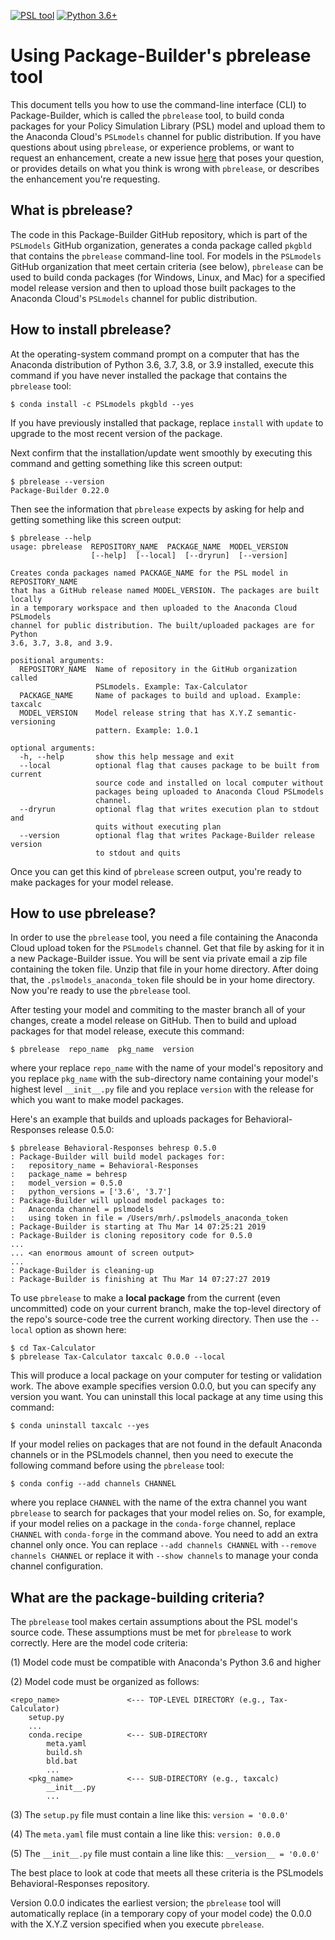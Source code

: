 [![PSL tool](https://img.shields.io/badge/PSL-tool-a0a0a0.svg)](https://www.PSLmodels.org)
[![Python 3.6+](https://img.shields.io/badge/python-3.6%2B-blue.svg)](https://www.python.org/downloads/release/python-360/)


Using Package-Builder's pbrelease tool
======================================

This document tells you how to use the command-line interface (CLI) to
Package-Builder, which is called the `pbrelease` tool, to build conda
packages for your Policy Simulation Library (PSL) model and upload
them to the Anaconda Cloud's `PSLmodels` channel for public
distribution.  If you have questions about using `pbrelease`, or
experience problems, or want to request an enhancement, create a new
issue
[here](https://github.com/PSLmodels/Package-Builder/issues)
that poses your question, or provides details on what you think is
wrong with `pbrelease`, or describes the enhancement you're
requesting.


What is pbrelease?
------------------

The code in this Package-Builder GitHub repository, which is part of
the `PSLmodels` GitHub organization, generates a conda package called
`pkgbld` that contains the `pbrelease` command-line tool.  For models
in the `PSLmodels` GitHub organization that meet certain criteria (see
below), `pbrelease` can be used to build conda packages (for Windows,
Linux, and Mac) for a specified model release version and then to
upload those built packages to the Anaconda Cloud's `PSLmodels`
channel for public distribution.

How to install pbrelease?
-------------------------

At the operating-system command prompt on a computer that has the
Anaconda distribution of Python 3.6, 3.7, 3.8, or 3.9 installed, execute this
command if you have never installed the package that contains the
`pbrelease` tool:

```
$ conda install -c PSLmodels pkgbld --yes
```

If you have previously installed that package, replace `install` with
`update` to upgrade to the most recent version of the package.

Next confirm that the installation/update went smoothly by executing
this command and getting something like this screen output:

```
$ pbrelease --version
Package-Builder 0.22.0
```

Then see the information that `pbrelease` expects by asking for help
and getting something like this screen output:

```
$ pbrelease --help
usage: pbrelease  REPOSITORY_NAME  PACKAGE_NAME  MODEL_VERSION
                  [--help]  [--local]  [--dryrun]  [--version]

Creates conda packages named PACKAGE_NAME for the PSL model in REPOSITORY_NAME
that has a GitHub release named MODEL_VERSION. The packages are built locally
in a temporary workspace and then uploaded to the Anaconda Cloud PSLmodels
channel for public distribution. The built/uploaded packages are for Python
3.6, 3.7, 3.8, and 3.9.

positional arguments:
  REPOSITORY_NAME  Name of repository in the GitHub organization called
                   PSLmodels. Example: Tax-Calculator
  PACKAGE_NAME     Name of packages to build and upload. Example: taxcalc
  MODEL_VERSION    Model release string that has X.Y.Z semantic-versioning
                   pattern. Example: 1.0.1

optional arguments:
  -h, --help       show this help message and exit
  --local          optional flag that causes package to be built from current
                   source code and installed on local computer without
                   packages being uploaded to Anaconda Cloud PSLmodels
                   channel.
  --dryrun         optional flag that writes execution plan to stdout and
                   quits without executing plan
  --version        optional flag that writes Package-Builder release version
                   to stdout and quits
```

Once you can get this kind of `pbrelease` screen output, you're ready
to make packages for your model release.


How to use pbrelease?
---------------------

In order to use the `pbrelease` tool, you need a file containing the
Anaconda Cloud upload token for the `PSLmodels` channel.  Get that
file by asking for it in a new Package-Builder issue.  You will be
sent via private email a zip file containing the token file.  Unzip
that file in your home directory.  After doing that, the
`.pslmodels_anaconda_token` file should be in your home directory.
Now you're ready to use the `pbrelease` tool.

After testing your model and commiting to the master branch all of
your changes, create a model release on GitHub.  Then to build and
upload packages for that model release, execute this command:

```
$ pbrelease  repo_name  pkg_name  version
```

where your replace `repo_name` with the name of your model's
repository and you replace `pkg_name` with the sub-directory name
containing your model's highest level `__init__.py` file and you
replace `version` with the release for which you want to make
model packages.

Here's an example that builds and uploads packages for
Behavioral-Responses release 0.5.0:

```
$ pbrelease Behavioral-Responses behresp 0.5.0
: Package-Builder will build model packages for:
:   repository_name = Behavioral-Responses
:   package_name = behresp
:   model_version = 0.5.0
:   python_versions = ['3.6', '3.7']
: Package-Builder will upload model packages to:
:   Anaconda channel = pslmodels
:   using token in file = /Users/mrh/.pslmodels_anaconda_token
: Package-Builder is starting at Thu Mar 14 07:25:21 2019
: Package-Builder is cloning repository code for 0.5.0
...
... <an enormous amount of screen output>
...
: Package-Builder is cleaning-up
: Package-Builder is finishing at Thu Mar 14 07:27:27 2019
```

To use `pbrelease` to make a **local package** from the current (even
uncommitted) code on your current branch, make the top-level directory
of the repo's source-code tree the current working directory.  Then
use the `--local` option as shown here:

```
$ cd Tax-Calculator
$ pbrelease Tax-Calculator taxcalc 0.0.0 --local
```

This will produce a local package on your computer for testing or
validation work.  The above example specifies version 0.0.0, but you
can specify any version you want.  You can uninstall this local
package at any time using this command:

```
$ conda uninstall taxcalc --yes
```

If your model relies on packages that are not found in the default
Anaconda channels or in the PSLmodels channel, then you need to
execute the following command before using the `pbrelease` tool:

```
$ conda config --add channels CHANNEL
```

where you replace `CHANNEL` with the name of the extra channel you
want `pbrelease` to search for packages that your model relies on.
So, for example, if your model relies on a package in the `conda-forge`
channel, replace `CHANNEL` with `conda-forge` in the command above.
You need to add an extra channel only once.  You can replace
`--add channels CHANNEL` with `--remove channels CHANNEL` or replace
it with `--show channels` to manage your conda channel configuration.


What are the package-building criteria?
---------------------------------------

The `pbrelease` tool makes certain assumptions about the PSL
model's source code.  These assumptions must be met for `pbrelease` to
work correctly.  Here are the model code criteria:

(1) Model code must be compatible with Anaconda's Python 3.6 and higher

(2) Model code must be organized as follows:

```
<repo_name>               <--- TOP-LEVEL DIRECTORY (e.g., Tax-Calculator)
    setup.py
    ...
    conda.recipe          <--- SUB-DIRECTORY
        meta.yaml
        build.sh
        bld.bat
        ...
    <pkg_name>            <--- SUB-DIRECTORY (e.g., taxcalc)
        __init__.py
        ...
```

(3) The `setup.py` file must contain a line like this: `version = '0.0.0'`

(4) The `meta.yaml` file must contain a line like this: `version: 0.0.0`

(5) The `__init__.py` file must contain a line like this: `__version__ = '0.0.0'`

The best place to look at code that meets all these criteria is the
PSLmodels Behavioral-Responses repository.

Version 0.0.0 indicates the earliest version; the `pbrelease` tool will
automatically replace (in a temporary copy of your model code) the
0.0.0 with the X.Y.Z version specified when you execute `pbrelease`.
